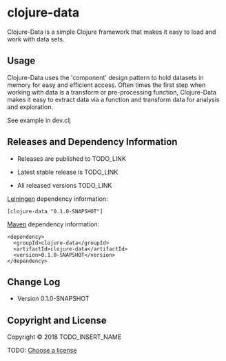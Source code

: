 # clojure-data

Clojure-Data is a simple Clojure framework that makes it easy to load
and work with data sets.

## Usage

Clojure-Data uses the 'component' design pattern to hold datasets in
memory for easy and efficient access. Often times the first step when
working with data is a transform or pre-processing function,
Clojure-Data makes it easy to extract data via a function and
transform data for analysis and exploration.


See example in dev.clj



## Releases and Dependency Information

* Releases are published to TODO_LINK

* Latest stable release is TODO_LINK

* All released versions TODO_LINK

[Leiningen] dependency information:

    [clojure-data "0.1.0-SNAPSHOT"]

[Maven] dependency information:

    <dependency>
      <groupId>clojure-data</groupId>
      <artifactId>clojure-data</artifactId>
      <version>0.1.0-SNAPSHOT</version>
    </dependency>

[Leiningen]: http://leiningen.org/
[Maven]: http://maven.apache.org/


## Change Log

* Version 0.1.0-SNAPSHOT



## Copyright and License

Copyright © 2018 TODO_INSERT_NAME

TODO: [Choose a license](http://choosealicense.com/)
